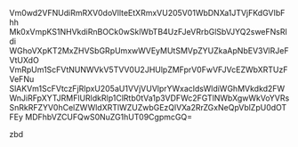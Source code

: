 Vm0wd2VFNUdiRmRXV0doVllteEtXRmxVU205V01WbDNXa1JTVjFKdGVIbFhh
Mk0xVmpKS1NHVkdiRnBOCk0wSklWbTB4UzFJeVRrbGlSbVJYQ2sweFNsRldi
WGhoVXpKT2MxZHVSbGRpUmxwWVEyMUtSMVpZYUZkaApNbEV3VlRJeFVtUXdO
VmRpUm1ScFVtNUNWVkV5TVV0U2JHUlpZMFprV0FwVFJVcEZWbXRTUzFVeFNu
SlAKVm1ScFVtczFjRlpxU205aU1VVjVUVlprYWxacldsWldiWGhMVkdkd2FW
WnJiRFpXYTJRMFlURldkRlp1ClRtb0tVa1p3VDFWc2FGTlNWbXgwWkVoYVRs
SnRkRFZYV0hCelZWWldXRTlWZUZwbGEzQlVXa2RrZGxNeQpVblZpU0dOTFEy
MDFhbVZCUFQwS0NuZG1hUT09CgpmcGQ=

zbd